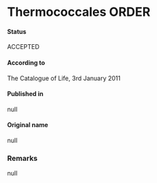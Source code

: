 # Thermococcales ORDER

#### Status
ACCEPTED

#### According to
The Catalogue of Life, 3rd January 2011

#### Published in
null

#### Original name
null

### Remarks
null